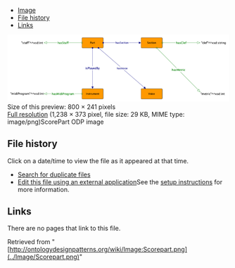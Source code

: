 * [Image](../Image/Scorepart.png#file)
* [File history](../Image/Scorepart.png#filehistory)
* [Links](../Image/Scorepart.png#filelinks)

[![Image:Scorepart.png](../images/thumb/8/8f/Scorepart.png/800px-Scorepart.png)](../images/8/8f/Scorepart.png)  
Size of this preview: 800 × 241 pixels  
[Full resolution](../images/8/8f/Scorepart.png)‎ (1,238 × 373 pixel, file size: 29 KB, MIME type: image/png)ScorePart ODP image




## File history

Click on a date/time to view the file as it appeared at that time.



  
* [Search for duplicate files](http://ontologydesignpatterns.org/wiki/Special:FileDuplicateSearch/Scorepart.png "Special:FileDuplicateSearch/Scorepart.png")
* [Edit this file using an external application](http://ontologydesignpatterns.org/wiki/index.php?title=Image:Scorepart.png&action=edit&externaledit=true&mode=file "Image:Scorepart.png")See the [setup instructions](http://www.mediawiki.org/wiki/Manual:External_editors "http://www.mediawiki.org/wiki/Manual:External_editors") for more information.

## Links



There are no pages that link to this file.




Retrieved from "[http://ontologydesignpatterns.org/wiki/Image:Scorepart.png](../Image/Scorepart.png)"